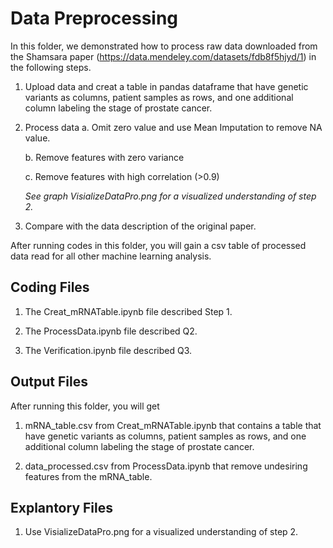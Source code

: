 # Data Preprocessing
In this folder, we demonstrated how to process raw data downloaded from the Shamsara paper (https://data.mendeley.com/datasets/fdb8f5hjyd/1) in the following steps.

1. Upload data and creat a table in pandas dataframe that have genetic variants as columns, patient samples as rows, and one additional column labeling the stage of prostate cancer.

2. Process data
    a. Omit zero value and use Mean Imputation to remove NA value.
    
    b. Remove features with zero variance
    
    c. Remove features with high correlation (>0.9)
    
    *See graph VisializeDataPro.png for a visualized understanding of step 2.*
    
3. Compare with the data description of the original paper.

After running codes in this folder, you will gain a csv table of processed data read for all other machine learning analysis.

## Coding Files
1. The Creat_mRNATable.ipynb file described Step 1.

2. The ProcessData.ipynb file described Q2.

3. The Verification.ipynb file described Q3.

## Output Files
After running this folder, you will get

1. mRNA_table.csv from Creat_mRNATable.ipynb that contains a table that have genetic variants as columns, patient samples as rows, and one additional column labeling the stage of prostate cancer.

2. data_processed.csv from ProcessData.ipynb that remove undesiring features from the mRNA_table.

## Explantory Files
1. Use VisializeDataPro.png for a visualized understanding of step 2.


